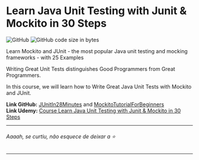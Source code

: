 # Learn Java Unit Testing with Junit & Mockito in 30 Steps

![GitHub](https://img.shields.io/github/license/pricardoti/learn-java-unit-testing-with-mockito)
![GitHub code size in bytes](https://img.shields.io/github/languages/code-size/pricardoti/learn-java-unit-testing-with-mockito?color=green)

Learn Mockito and JUnit - the most popular Java unit testing and mocking frameworks - with 25 Examples

Writing Great Unit Tests distinguishes Good Programmers from Great Programmers.

In this course, we will learn how to Write Great Java Unit Tests with Mockito and JUnit.

**Link GitHub:** [JUnitIn28Minutes](https://github.com/in28minutes/JUnitIn28Minutes) and [MockitoTutorialForBeginners](https://github.com/in28minutes/MockitoTutorialForBeginners) <br />
**Link Udemy:** [Course Learn Java Unit Testing with Junit & Mockito in 30 Steps](https://www.udemy.com/course/mockito-tutorial-with-junit-examples/)

---

###### Aaaah, se curtiu, não esquece de deixar a :star:

---
